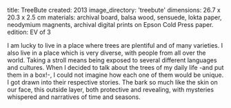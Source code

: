 title: TreeBute 
created: 2013
image_directory: 'treebute'
dimensions: 26.7 x 20.3 x 2.5 cm
materials: archival board, balsa wood, sensuede, lokta paper, neodymium magnents, archival digital prints on Epson Cold Press paper.
edition: EV of 3

I am lucky to live in a place where trees are plentiful and of many varieties. I also live in a place which is very diverse, with people from all over the world. Taking a stroll means being exposed to several different languages and cultures. When I decided to talk about the trees of my daily life -and put them in a box!-, I could not imagine how each one of them would be unique. I got drawn into their respective stories. The bark so much like the skin on our face, this outside layer, both protective and revealing, with mysteries whispered and narratives of time and seasons.

